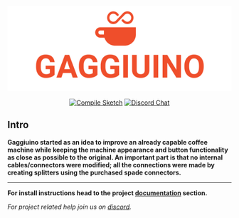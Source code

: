 <div align="center">

[![Gaggiuino](/images/GAGGIUINO_LOGO_transp.png)](https://zer0-bit.github.io/#/)
  
[![Compile Sketch](https://github.com/Zer0-bit/gaggiuino/actions/workflows/compile-sketch.yml/badge.svg)](https://github.com/Zer0-bit/gaggiuino/actions/workflows/compile-sketch.yml)
[![Discord Chat](https://img.shields.io/discord/890339612441063494)](https://discord.gg/eJTDJA3xfh "Join Discord Help Chat")
</div>



## Intro
**Gaggiuino started as an idea to improve an already capable coffee machine while keeping the machine appearance and button functionality as close as possible to the original. An important part is that no internal cables/connectors were modified; all the connections were made by creating splitters using the purchased spade connectors.**
***
**For install instructions head to the project [documentation](https://zer0-bit.github.io/#/) section.**

*For project related help join us on [discord](https://discord.gg/eJTDJA3xfh).*

</div>
